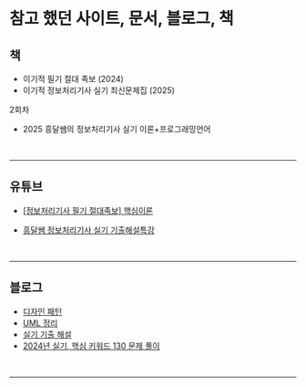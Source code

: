# 참고 했던 사이트, 문서, 블로그, 책

## 책
* 이기적 필기 절대 족보 (2024)
* 이기적 정보처리기사 실기 최신문제집 (2025)

2회차
* 2025 흥달쌤의 정보처리기사 실기 이론+프로그래밍언어

<br>

---

## 유튜브
* [[정보처리기사 필기 절대족보] 핵심이론](https://www.youtube.com/watch?v=JhKOsZuMDWs&list=PL6i7rGeEmTvqEjTJF3PJR4a1N9KTPpfw0)

* [흥달쌤 정보처리기사 실기 기출해설특강](https://www.youtube.com/watch?v=S7l1qX0WhqE&list=PLniy99c_7ZfpDRzBXv1ryJbW-KnHGp1Az)

<br>

---
## 블로그

* [디자인 패턴](https://velog.io/@bonni/%EC%A0%95%EB%B3%B4%EC%B2%98%EB%A6%AC%EA%B8%B0%EC%82%AC-%EC%8B%A4%EA%B8%B0-%EB%94%94%EC%9E%90%EC%9D%B8-%ED%8C%A8%ED%84%B4-%EC%A0%95%EB%A6%AC)
* [UML 정리](https://myallinone.tistory.com/entry/UML-%EB%8B%A4%EC%9D%B4%EC%96%B4%EA%B7%B8%EB%9E%A8-%ED%81%B4%EB%9E%98%EC%8A%A4-%EC%BB%B4%ED%8F%AC%EB%84%8C%ED%8A%B8-%EA%B0%9D%EC%B2%B4-%ED%8C%A8%ED%82%A4%EC%A7%80-%EC%9C%A0%EC%A6%88%EC%BC%80%EC%9D%B4%EC%8A%A4-%ED%96%89%EB%8F%99-%EC%83%81%ED%83%9C-%EC%8B%9C%ED%80%80%EC%8A%A4-%EB%8B%A4%EC%9D%B4%EC%96%B4%EA%B7%B8%EB%9E%A8)
* [실기 기출 해설](https://peterica.tistory.com/category/%EA%B0%9C%EB%B0%9C%EC%9D%B4%EC%95%BC%EA%B8%B0/%EC%A0%95%EB%B3%B4%EC%B2%98%EB%A6%AC%EA%B8%B0%EC%82%AC)
* [2024년 실기, 핵심 키워드 130 문제 풀이](https://peterica.tistory.com/638)

<br>

---

## 